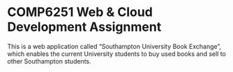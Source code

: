 # COMP6251 Web	&	Cloud	Development	Assignment

This is a web application called “Southampton University Book Exchange”, which enables the current University
students to buy used books and sell to other Southampton students.
